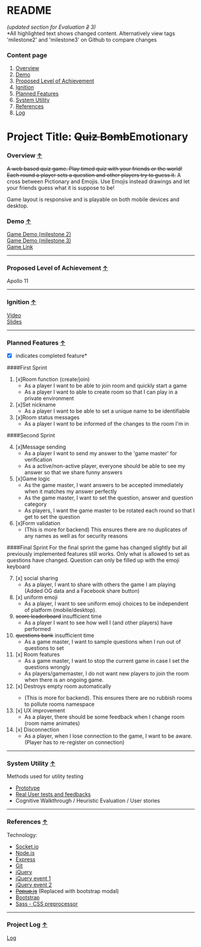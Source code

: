 <link rel="stylesheet" href="readme.css">

README
====================== 
*(updated section for Evaluation ~~2~~ 3)*<br>
<span class="change">*All highlighted text shows changed content. Alternatively view tags 'milestone2' and 'milestone3' on Github to compare changes</span>

### <a name="top"></a><span class>Content page</span>
1. [Overview](#overview)
2. [Demo](#demo)
3. [Proposed Level of Achievement](#achievement)
4. [Ignition](#ignition)
5. [Planned Features](#features)
6. [System Utility](#utility)
7. [References](#references)
8. [Log](#log)

# Project Title: ~~Quiz Bomb~~Emotionary

### <a name="overview"></a>Overview [↑](#top)
~~A web based quiz game. Play timed quiz with your friends or the world! Each round a player sets a question and other players try to guess it.~~
A cross between Pictionary and Emojis. Use Emojis instead drawings and let your friends guess what it is suppose to be!

Game layout is responsive and is playable on both mobile devices and desktop.

<!-- More description of game. add in visuals -->
### <a name="demo"></a><span class="change">Demo</span> [↑](#top)
[Game Demo (milestone 2)][]<br>
[Game Demo (milestone 3)][]<br>
[Game Link][]

-------------------
### <a name="achievement"></a>Proposed Level of Achievement [↑](#top)
Apollo 11

-------------------
### <a name="ignition"></a>Ignition [↑](#top)
[Video][]<br>
[Slides][]

-------------------
### <a name="features"></a>Planned Features [↑](#top)
*[x] indicates completed feature*

####First Sprint

1. [x]Room function (create/join)
    * As a player I want to be able to join room and quickly start a game
    * As a player I want to able to create room so that I can play in a private environment
2. [x]Set nickname
    * As a player I want to be able to set a unique name to be identifiable
3. [x]Room status messages
	 * As a player I want to be informed of the changes to the room I'm in

####Second Sprint

4.  [x]Message sending
    * As a player I want to send my answer to the 'game master' for verification
    * As a active/non-active player, everyone should be able to see my answer so that we share funny answers
5. [x]Game logic
    * As the game master, I want answers to be accepted immediately when it matches my answer perfectly
    * As the game master, I want to set the question, answer and question category
    * As players, I want the game master to be rotated each round so that I get to set the question
6.  [x]Form validation
	 * (This is more for backend) This ensures there are no duplicates of any names as well as for security reasons

####Final Sprint
For the final sprint the game has changed slightly but all previously implemented features still works. Only what is
allowed to set as questions have changed. Question can only be filled up with the emoji keyboard

7. [x] social sharing
    * As a player, I want to share with others the game I am playing (Added OG data and a Facebook share button)
8. [x] uniform emoji
    * As a player, I want to see uniform emoji choices to be independent of platform (mobile/desktop).
9. <span class="change">~~score leaderboard~~ insufficient time</span>
    * As a player I want to see how well I (and other players) have performed
10. <span class="change">~~questions bank~~ insufficient time</span>
    * As a game master, I want to sample questions when I run out of questions to set 
11. <span class="change">[x] Room features</span>
    * As a game master, I want to stop the current game in case I set the questions wrongly
    * As players/gamemaster, I do not want new players to join the room when there is an ongoing game.
13. <span class="change">[x] Destroys empty room automatically
    * (This is more for backend). This ensures there are no rubbish rooms to pollute rooms namespace
14. <span class="change">[x] UX improvement</span>
	* As a player, there should be some feedback when I change room (room name animates)
15. <span class="change">[x] Disconnection</span>
    * As a player, when I lose connection to the game, I want to be aware. (Player has to re-register on connection)

-------------------
### <a name="utility"></a><span class="change">System Utility</span> [↑](#top)
Methods used for utility testing

* [Prototype][]
* [Real User tests and feedbacks][]
* Cognitive Walkthrough / Heuristic Evaluation / User stories

-------------------

### <a name="references"></a>References [↑](#top)

Technology:

* [Socket.io][]
* [Node.js][]
* <span class="change">[Express][]</span>
* [Git][]
* [jQuery][]
* [jQuery event 1][]
* [jQuery event 2][]
* [~~Popup.js~~][] <span class="change">(Replaced with bootstrap modal)</span>
* [Bootstrap][]
* [Sass - CSS preprocessor][]

-------------------
### <a name="log"></a>Project Log [↑](#top)
[Log][]

<!-- links -->
[Game Demo (milestone 2)]: http://youtu.be/l-rWHvoIWG4
[Game Demo (milestone 3)]: http://youtu.be/l-rWHvoIWG4
[Real User tests and feedbacks]: https://docs.google.com/spreadsheets/d/1GQi1M8QyhQVgS020U0mcLAAQEl97xcG4CAncg9z1FhU/edit?usp=sharing
[prototype]: http://emotionary.herokuapp.com
[game link]: http://emotionary.herokuapp.com
[video]: http://youtu.be/HEGBts_DTzo
[slides]: https://docs.google.com/presentation/d/1aR7e_4yMLNAcQ9QlRmh7JdMM8Tlh1obsozhcB6fMlt8/edit?usp=sharing 
[Socket.io]: http://socket.io/
[node.js]: https://nodejs.org/api/all.html
[express]: http://expressjs.com/
[git]: https://progit.org/
[jquery]: http://api.jquery.com/
[jQuery event 1]: http://jqfundamentals.com/chapter/events 
[jQuery event 2]:http://www.mattlunn.me.uk/blog/2012/05/what-does-event-bubbling-mean/
[~~popup.js~~]: http://docs.toddish.co.uk/popup/
[Bootstrap]: http://getbootstrap.com/
[Sass - CSS preprocessor]: http://sass-lang.com/

[log]: https://docs.google.com/spreadsheets/d/1e2rd8M_KX9adLv5_JHVMh9-lTx8qztDOJhhcLJqUQAU/edit?usp=sharing